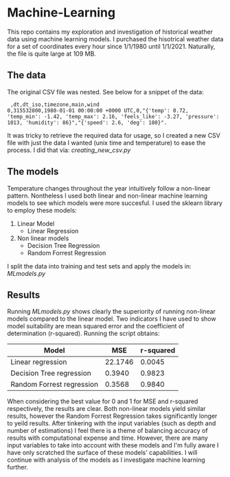 # Machine-Learning

This repo contains my exploration and investigation of historical weather data using machine learning models. I purchased the hisotrical weather data for a set of coordinates every hour since 1/1/1980 until 1/1/2021. Naturally, the file is quite large at 109 MB.

## The data 
The original CSV file was nested. See below for a snippet of the data:
```
 ,dt,dt_iso,timezone,main,wind
0,315532800,1980-01-01 00:00:00 +0000 UTC,0,"{'temp': 0.72, 'temp_min': -1.42, 'temp_max': 2.16, 'feels_like': -3.27, 'pressure': 1013, 'humidity': 86}","{'speed': 2.6, 'deg': 180}".
```
It was tricky to retrieve the required data for usage, so I created a new CSV file with just the data I wanted (unix time and temperature) to ease the process. I did that via:  *creating_new_csv.py*

## The models

Temperature changes throughout the year intuitively follow a non-linear pattern. Nontheless I used both linear and non-linear machine learning models to see which models were more succesful. I used the sklearn library to employ these models: 

1. Linear Model
   - Linear Regression
2. Non linear models
   - Decision Tree Regression
   - Random Forrest Regression

I split the data into training and test sets and apply the models in: *MLmodels.py*

## Results
Running *MLmodels.py* shows clearly the superiority of running non-linear models compared to the linear model. Two indicators I have used to show model suitability are mean squared error and the coefficient of determination (r-squared). Running the script obtains:

Model                       |  MSE          | r-squared        |
| ------------------------- | ------------- | -------------    |
|    Linear regression      | 22.1746       |   0.0045         |
| Decision Tree regression  | 0.3940        |   0.9823         |
| Random Forrest regression | 0.3568        |   0.9840         |

When considering the best value for 0 and 1 for MSE and r-squared respectively, the results are clear. Both non-linear models yield similar results, however the Random Forrest Regression takes significantly longer to yeild results. After tinkering with the input variables (such as depth and number of estimations) I feel there is a theme of balancing accuracy of results with computational expense and time. 
However, there are many input variables to take into account with these models and I'm fully aware I have only scratched the surface of these models' capabilities. I will continue with analysis of the models as I investigate machine learning further.

